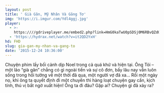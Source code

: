 ```yaml
---
layout: post
title: ' Già Gân, Mỹ Nhân Và Găng Tơ'
img: 'https://i.imgur.com/Ydl4ggj.jpg'
player:
  - >-
    https:////gdriveplayer.me/embed2.php?link=HmG0kaTwU0pSDSj0M6RBvQZdQF3aRG2B1fsbKh8kiijnYcsFM7BXe4UyLKl3Gmh5XC7ZD1DkiLvl8vwePnvDcacClApq%252BJH%252FL3hBTSXZcBdnEtGM%252BSR0Ogbcf14x5VyJRG0JOY3erhCrksr4fQ27SlltBJ4RPTK2I8T3od8QI50VRjQlEWNwIPMOxNg3aIP%252F9sjbo%252BDzTnUUWJFPSoJm3q
  - 'https://hydrax.net/watch?v=it2QD2YxH'
hd: FHD
slug: gia-gan-my-nhan-va-gang-to
date: '2015-12-24 10:36:00'
---
```

Chuyện phim lấy bối cảnh dịp Noel trong cả quá khứ và hiện tại. Ông Tỏi – một lão “già gân” chẳng có gì ngoài tiền và sự cô đơn, bấy lâu nay vẫn luôn sống trong hồi tưởng về một thời đã qua, một người vợ đã xa… Rồi một ngày nọ, khi ông ta quyết định đi một chuyến thì hàng loạt chuyện gay cấn, kịch tính, thú vị bất ngờ xuất hiện! Ông ta đi đâu? Gặp ai? Chuyện gì đã xảy ra?
